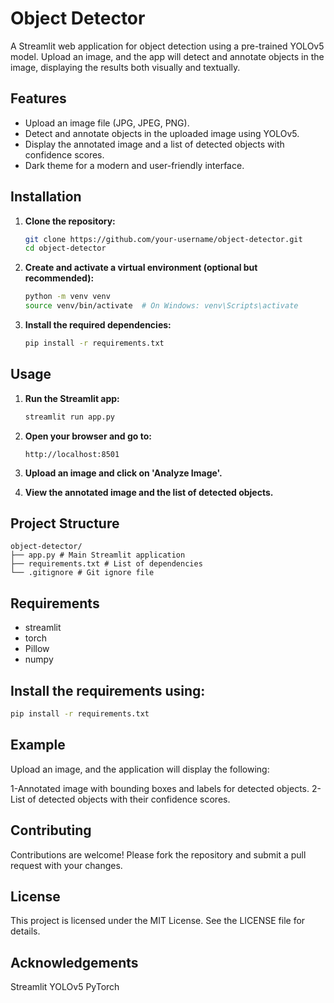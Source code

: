 # Object Detector

A Streamlit web application for object detection using a pre-trained YOLOv5 model. Upload an image, and the app will detect and annotate objects in the image, displaying the results both visually and textually.

## Features

- Upload an image file (JPG, JPEG, PNG).
- Detect and annotate objects in the uploaded image using YOLOv5.
- Display the annotated image and a list of detected objects with confidence scores.
- Dark theme for a modern and user-friendly interface.



## Installation

1. **Clone the repository:**
    ```sh
    git clone https://github.com/your-username/object-detector.git
    cd object-detector
    ```

2. **Create and activate a virtual environment (optional but recommended):**
    ```sh
    python -m venv venv
    source venv/bin/activate  # On Windows: venv\Scripts\activate
    ```

3. **Install the required dependencies:**
    ```sh
    pip install -r requirements.txt
    ```

## Usage

1. **Run the Streamlit app:**
    ```sh
    streamlit run app.py
    ```

2. **Open your browser and go to:**
    ```
    http://localhost:8501
    ```

3. **Upload an image and click on 'Analyze Image'.**

4. **View the annotated image and the list of detected objects.**

## Project Structure
```
object-detector/
├── app.py # Main Streamlit application
├── requirements.txt # List of dependencies
└── .gitignore # Git ignore file
```
## Requirements

- streamlit
- torch
- Pillow
- numpy

## Install the requirements using:
```sh
pip install -r requirements.txt
```
## Example
Upload an image, and the application will display the following:

1-Annotated image with bounding boxes and labels for detected objects.
2-List of detected objects with their confidence scores.

## Contributing
Contributions are welcome! Please fork the repository and submit a pull request with your changes.

## License
This project is licensed under the MIT License. See the LICENSE file for details.

## Acknowledgements
Streamlit
YOLOv5
PyTorch
